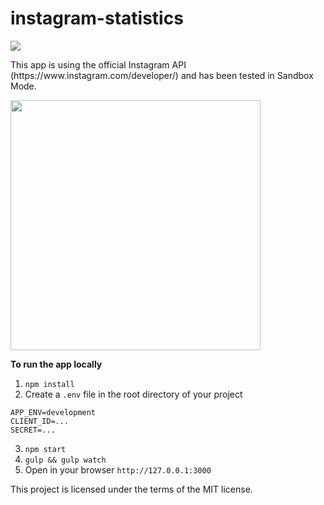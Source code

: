 # instagram-statistics

<p><img src="https://api.travis-ci.com/dorin131/instagram-manager.svg?token=cxHWxyZHsvmUyAjddvpq" /></p>

<p>This app is using the official Instagram API (https://www.instagram.com/developer/) and has been tested in Sandbox Mode.</p>

<p><img src="http://i65.tinypic.com/244qio9.jpg" height="400"/></p>

<strong>To run the app locally</strong>

1. `npm install`
2. Create a `.env` file in the root directory of your project
<pre><code>APP_ENV=development
CLIENT_ID=...
SECRET=...</code></pre>
3. `npm start`
4. `gulp && gulp watch`
5. Open in your browser `http://127.0.0.1:3000`

<p>This project is licensed under the terms of the MIT license.</p>
